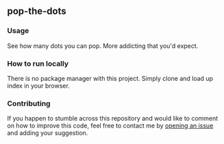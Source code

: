 ## pop-the-dots

### Usage

See how many dots you can pop. More addicting that you'd expect. 

### How to run locally

There is no package manager with this project.  Simply clone and load up index in your browser.

### Contributing

If you happen to stumble across this repository and would like to comment on how to improve this code, feel free to contact me by [opening an issue](https://github.com/iamwillow/pop-the-dots/issues/new) and adding your suggestion. 